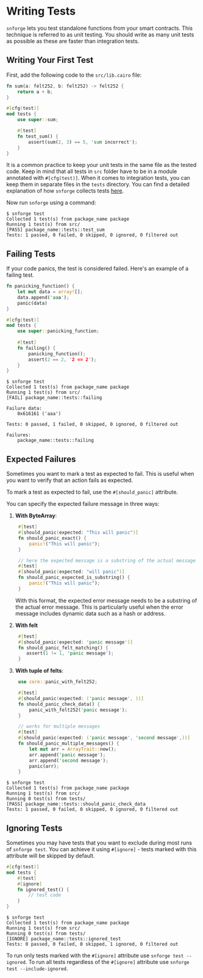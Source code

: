 # Writing Tests

`snforge` lets you test standalone functions from your smart contracts. This technique is referred to as unit testing. You
should write as many unit tests as possible as these are faster than integration tests.

## Writing Your First Test

First, add the following code to the `src/lib.cairo` file:

```rust
fn sum(a: felt252, b: felt252) -> felt252 {
    return a + b;
}

#[cfg(test)]
mod tests {
    use super::sum;

    #[test]
    fn test_sum() {
        assert(sum(2, 3) == 5, 'sum incorrect');
    }
}
```

It is a common practice to keep your unit tests in the same file as the tested code. 
Keep in mind that all tests in `src` folder have to be in a module annotated with `#[cfg(test)]`.
When it comes to integration tests, you can keep them in separate files in the `tests` directory.
You can find a detailed explanation of how `snforge` collects tests [here](test-collection.md).

Now run `snforge` using a command:

```shell
$ snforge test
Collected 1 test(s) from package_name package
Running 1 test(s) from src/
[PASS] package_name::tests::test_sum
Tests: 1 passed, 0 failed, 0 skipped, 0 ignored, 0 filtered out
```

## Failing Tests

If your code panics, the test is considered failed. Here's an example of a failing test.

```rust
fn panicking_function() {
    let mut data = array![];
    data.append('aaa');
    panic(data)
}

#[cfg(test)]
mod tests {
    use super::panicking_function;
    
    #[test]
    fn failing() {
        panicking_function();
        assert(2 == 2, '2 == 2');
    }
}
```

```shell
$ snforge test
Collected 1 test(s) from package_name package
Running 1 test(s) from src/
[FAIL] package_name::tests::failing

Failure data:
    0x616161 ('aaa')

Tests: 0 passed, 1 failed, 0 skipped, 0 ignored, 0 filtered out

Failures:
    package_name::tests::failing
```

## Expected Failures

Sometimes you want to mark a test as expected to fail. This is useful when you want to verify that an action fails as
expected.

To mark a test as expected to fail, use the `#[should_panic]` attribute.

You can specify the expected failure message in three ways:

1. **With ByteArray**:
   ```rust
    #[test]
    #[should_panic(expected: "This will panic")]
    fn should_panic_exact() {
        panic!("This will panic");
    }

    // here the expected message is a substring of the actual message
    #[test]
    #[should_panic(expected: "will panic")]
    fn should_panic_expected_is_substring() {
        panic!("This will panic");
    }
   ```
   With this format, the expected error message needs to be a substring of the actual error message. This is particularly useful when the error message includes dynamic data such as a hash or address.

2. **With felt**
   ```rust
    #[test]
    #[should_panic(expected: 'panic message')]
    fn should_panic_felt_matching() {
       assert(1 != 1, 'panic message');
    }
   ```

3. **With tuple of felts**:
   ```rust
    use core::panic_with_felt252;
   
    #[test]
    #[should_panic(expected: ('panic message', ))]
    fn should_panic_check_data() {
        panic_with_felt252('panic message');
    }

    // works for multiple messages
    #[test]
    #[should_panic(expected: ('panic message', 'second message',))]
    fn should_panic_multiple_messages() {
        let mut arr = ArrayTrait::new();
        arr.append('panic message');
        arr.append('second message');
        panic(arr);
    }
   ```
   

```shell
$ snforge test
Collected 1 test(s) from package_name package
Running 1 test(s) from src/
Running 0 test(s) from tests/
[PASS] package_name::tests::should_panic_check_data
Tests: 1 passed, 0 failed, 0 skipped, 0 ignored, 0 filtered out
```

## Ignoring Tests

Sometimes you may have tests that you want to exclude during most runs of `snforge test`.
You can achieve it using `#[ignore]` - tests marked with this attribute will be skipped by default.

```rust
#[cfg(test)]
mod tests {
    #[test]
    #[ignore]
    fn ignored_test() {
        // test code
    }
}
```

```shell
$ snforge test
Collected 1 test(s) from package_name package
Running 1 test(s) from src/
Running 0 test(s) from tests/
[IGNORE] package_name::tests::ignored_test
Tests: 0 passed, 0 failed, 0 skipped, 1 ignored, 0 filtered out
```

To run only tests marked with the  `#[ignore]` attribute use `snforge test --ignored`. 
To run all tests regardless of the `#[ignore]` attribute use `snforge test --include-ignored`.


